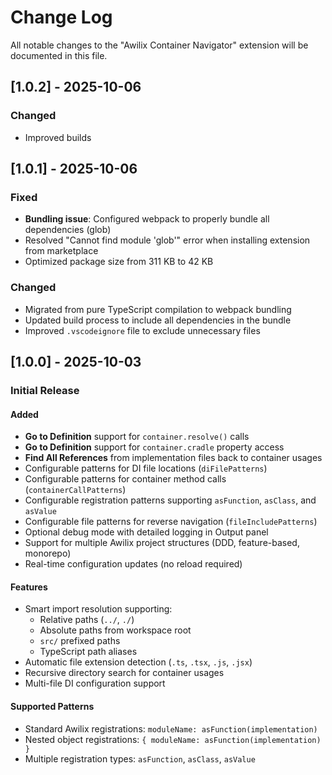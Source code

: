 # Change Log

All notable changes to the "Awilix Container Navigator" extension will be documented in this file.

## [1.0.2] - 2025-10-06

### Changed
- Improved builds

## [1.0.1] - 2025-10-06

### Fixed
- **Bundling issue**: Configured webpack to properly bundle all dependencies (glob)
- Resolved "Cannot find module 'glob'" error when installing extension from marketplace
- Optimized package size from 311 KB to 42 KB

### Changed
- Migrated from pure TypeScript compilation to webpack bundling
- Updated build process to include all dependencies in the bundle
- Improved `.vscodeignore` file to exclude unnecessary files

## [1.0.0] - 2025-10-03

### Initial Release

#### Added
- **Go to Definition** support for `container.resolve()` calls
- **Go to Definition** support for `container.cradle` property access
- **Find All References** from implementation files back to container usages
- Configurable patterns for DI file locations (`diFilePatterns`)
- Configurable patterns for container method calls (`containerCallPatterns`)
- Configurable registration patterns supporting `asFunction`, `asClass`, and `asValue`
- Configurable file patterns for reverse navigation (`fileIncludePatterns`)
- Optional debug mode with detailed logging in Output panel
- Support for multiple Awilix project structures (DDD, feature-based, monorepo)
- Real-time configuration updates (no reload required)

#### Features
- Smart import resolution supporting:
  - Relative paths (`../`, `./`)
  - Absolute paths from workspace root
  - `src/` prefixed paths
  - TypeScript path aliases
- Automatic file extension detection (`.ts`, `.tsx`, `.js`, `.jsx`)
- Recursive directory search for container usages
- Multi-file DI configuration support

#### Supported Patterns
- Standard Awilix registrations: `moduleName: asFunction(implementation)`
- Nested object registrations: `{ moduleName: asFunction(implementation) }`
- Multiple registration types: `asFunction`, `asClass`, `asValue`